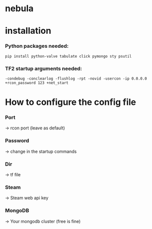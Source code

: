 # nebula

# installation

### Python packages needed:
```pip install python-valve tabulate click pymongo sty psutil```

### TF2 startup arguments needed:
```-condebug -conclearlog -flushlog -rpt -novid -usercon -ip 0.0.0.0 +rcon_password 123 +net_start```



# How to configure the config file

### Port
-> rcon port (leave as default)

### Password
-> change in the startup commands

### Dir
-> tf file

### Steam
-> Steam web api key

### MongoDB
-> Your mongodb cluster (free is fine)

